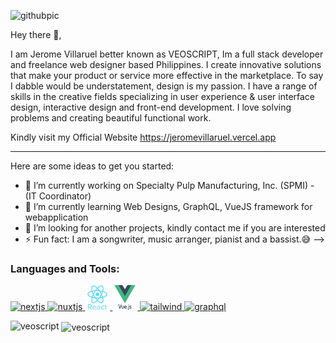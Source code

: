 ![githubpic](https://user-images.githubusercontent.com/26340308/89095756-8768bc80-d403-11ea-841c-f1be9a29d885.png)
<p>Hey there 👋,</p>
<p>I am Jerome Villaruel better known as VEOSCRIPT,  Im a full stack developer and freelance web designer based Philippines. I create innovative solutions that make your product or service more effective in the marketplace. To say I dabble would be understatement, design is my passion. I have a range of skills in the creative fields specializing in user experience & user interface design, interactive design and front-end development. I love solving problems and creating beautiful functional work. </p>

Kindly visit my Official Website https://jeromevillaruel.vercel.app

<hr/>

Here are some ideas to get you started:

- 💼 I’m currently working on Specialty Pulp Manufacturing, Inc. (SPMI) - (IT Coordinator)
- 📓 I’m currently learning Web Designs, GraphQL, VueJS framework for webapplication
- 👯 I’m looking for another projects, kindly contact me if you are interested
- ⚡ Fun fact: I am a songwriter, music arranger, pianist and a bassist.😅
-->

<h3 align="left">Languages and Tools:</h3>
<p align="left"> <a href="https://nextjs.org/" target="_blank"> <img src="https://cdn.worldvectorlogo.com/logos/nextjs-3.svg" alt="nextjs" width="40" height="40"/> </a> <a href="https://nuxtjs.org/" target="_blank"> <img src="https://www.vectorlogo.zone/logos/nuxtjs/nuxtjs-icon.svg" alt="nuxtjs" width="40" height="40"/> </a> <a href="https://reactjs.org/" target="_blank"> <img src="https://raw.githubusercontent.com/devicons/devicon/master/icons/react/react-original-wordmark.svg" alt="react" width="40" height="40"/> </a> <a href="https://vuejs.org/" target="_blank"> <img src="https://raw.githubusercontent.com/devicons/devicon/master/icons/vuejs/vuejs-original-wordmark.svg" alt="vuejs" width="40" height="40"/> </a> <a href="https://tailwindcss.com/" target="_blank"> <img src="https://www.vectorlogo.zone/logos/tailwindcss/tailwindcss-icon.svg" alt="tailwind" width="40" height="40"/> </a> <a href="https://graphql.org" target="_blank"> <img src="https://www.vectorlogo.zone/logos/graphql/graphql-icon.svg" alt="graphql" width="40" height="40"/> </a></p>

<p><img align="left" src="https://github-readme-stats.vercel.app/api/top-langs?username=veoscript&show_icons=true&locale=en&layout=compact" alt="veoscript" /></p>

<p>&nbsp;<img align="center" src="https://github-readme-stats.vercel.app/api?username=veoscript&show_icons=true&locale=en" alt="veoscript" /></p>
